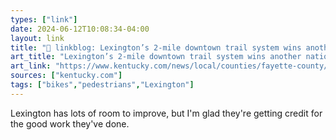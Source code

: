 ```yaml
---
types: ["link"]
date: 2024-06-12T10:08:34-04:00
layout: link
title: "🔗 linkblog: Lexington’s 2-mile downtown trail system wins another national award'"
art_title: "Lexington’s 2-mile downtown trail system wins another national award"
art_link: "https://www.kentucky.com/news/local/counties/fayette-county/article289206384.html"
sources: ["kentucky.com"]
tags: ["bikes","pedestrians","Lexington"]
---
```

Lexington has lots of room to improve, but I'm glad they're getting credit for the good work they've done.
